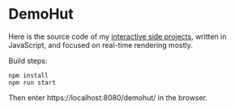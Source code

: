 # DemoHut

Here is the source code of my [interactive side projects](https://zj-li.gitee.io/demohut), written in JavaScript, and focused on real-time rendering mostly.

Build steps:

    npm install
    npm run start

Then enter https://localhost:8080/demohut/ in the browser.
